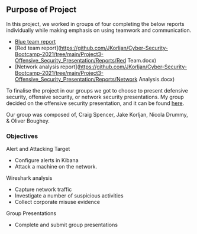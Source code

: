 ## Purpose of Project
In this project, we worked in groups of four completing the below reports individually while making emphasis on using teamwork and communication. 
- [Blue team report](https://github.com/JKorljan/Cyber-Security-Bootcamp-2021/tree/main/Project3-Offensive_Security_Presentation/Reports/Blue\/Team.docx)
- [Red team report](https://github.com/JKorljan/Cyber-Security-Bootcamp-2021/tree/main/Project3-Offensive_Security_Presentation/Reports/Red Team.docx)
- [Network analysis report](https://github.com/JKorljan/Cyber-Security-Bootcamp-2021/tree/main/Project3-Offensive_Security_Presentation/Reports/Network Analysis.docx)

To finalise the project in our groups we got to choose to present defensive security, offensive security, or network security presentations. My group decided on the offensive security presentation, and it can be found [here](https://github.com/JKorljan/Cyber-Security-Bootcamp-2021/tree/main/Project3-Offensive_Security_Presentation).

Our group was composed of, Craig Spencer, Jake Korljan, Nicola Drummy, & Oliver Boughey.

### Objectives

Alert and Attacking Target

- Configure alerts in Kibana
- Attack a machine on the network.

Wireshark analysis

- Capture network traffic
- Investigate a number of suspicious activities
- Collect corporate misuse evidence

Group Presentations

- Complete and submit group presentations
